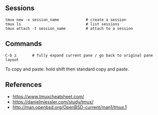 ## Sessions

```
tmux new -s session_name            # create a session
tmux ls                             # list sessions
tmux attach -t session_name         # attach to a session
```

## Commands

```
C-b z       # fully expand current pane / go back to original pane layout
```

To copy and paste: hold shift then standard copy and paste.

## References

- https://www.tmuxcheatsheet.com/
- https://danielmiessler.com/study/tmux/
- http://man.openbsd.org/OpenBSD-current/man1/tmux.1

